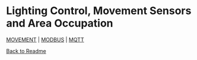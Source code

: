 # Lighting Control, Movement Sensors and Area Occupation

[MOVEMENT](https://github.com/wellsy57/Home-Assistant-Project/blob/master/files/MOVEMENT.md) | 
[MODBUS](https://github.com/wellsy57/Home-Assistant-Project/blob/master/filyes/MODBUS.md) | [MQTT](https://github.com/wellsy57/Home-Assistant-Project/blob/master/files/MQTT.md)


[Back to Readme](https://github.com/wellsy57/Home-Assistant-Project/blob/master/README.md)
